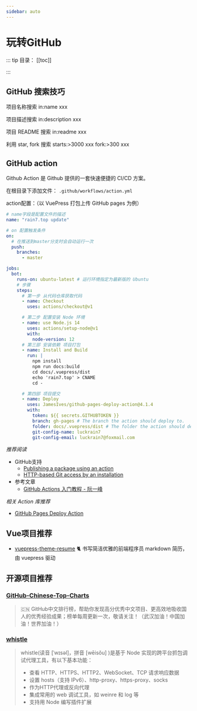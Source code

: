 ```yaml
---
sidebar: auto
---
```


# 玩转GitHub

::: tip 目录：
[[toc]]

:::

## GitHub 搜索技巧

项目名称搜索 in:name xxx​

项目描述搜索 in:description xxx

项目 README 搜索 in:readme xxx

利用 star, fork 搜索 starts:>3000 xxx  fork:>300 xxx

## GitHub action

Github Action 是 Github 提供的一套快速便捷的 CI/CD 方案。

在根目录下添加文件： `.github/workflows/action.yml`

action配置：（以 VuePress 打包上传 GitHub pages 为例）

```yml
# name字段是配置文件的描述
name: "rain7.top update"

# on 配置触发条件
on:
  # 在推送到master分支时会自动运行一次
  push:
    branches:
      - master

jobs:
  bot:
    runs-on: ubuntu-latest # 运行环境指定为最新版的 Ubuntu
    # 步骤
    steps:
      # 第一步 从代码仓库获取代码
      - name: Checkout
        uses: actions/checkout@v1

      # 第二步 配置安装 Node 环境
      - name: use Node.js 14
        uses: actions/setup-node@v1
        with:
          node-version: 12
      # 第三部 安装依赖 项目打包
      - name: Install and Build
        run: |
          npm install
          npm run docs:build
          cd docs/.vuepress/dist
          echo 'rain7.top' > CNAME
          cd -

      # 第四部 项目提交
      - name: Deploy
        uses: JamesIves/github-pages-deploy-action@4.1.4
        with:
          token: ${{ secrets.GITHUBTOKEN }}
          branch: gh-pages # The branch the action should deploy to.
          folder: docs/.vuepress/dist # The folder the action should deploy.
          git-config-name: luckrain7
          git-config-email: luckrain7@foxmail.com

```

*推荐阅读*

* GitHub支持
  + [Publishing a package using an action](https://docs.github.com/en/packages/managing-github-packages-using-github-actions-workflows/publishing-and-installing-a-package-with-github-actions#publishing-a-package-using-an-action)
  + [HTTP-based Git access by an installation](https://docs.github.com/en/developers/apps/building-github-apps/authenticating-with-github-apps#http-based-git-access-by-an-installation)
* 参考文章
  + [GitHub Actions 入门教程 - 阮一峰](https://www.ruanyifeng.com/blog/2019/09/getting-started-with-github-actions.html)

*相关 Action 库推荐*

* [GitHub Pages Deploy Action](https://github.com/JamesIves/github-pages-deploy-action)

## Vue项目推荐

* [vuepress-theme-resume](https://github.com/wannaxiao/vuepress-theme-resume)  🐈 书写简洁优雅的前端程序员 markdown 简历，由 vuepress 驱动

## 开源项目推荐

### [GitHub-Chinese-Top-Charts](https://github.com/kon9chunkit/GitHub-Chinese-Top-Charts) 

> 🇨🇳 GitHub中文排行榜，帮助你发现高分优秀中文项目、更高效地吸收国人的优秀经验成果；榜单每周更新一次，敬请关注！（武汉加油！中国加油！世界加油！）

### [whistle](https://github.com/avwo/whistle)

> whistle(读音 [ˈwɪsəl]，拼音 [wēisǒu] )是基于 Node 实现的跨平台抓包调试代理工具，有以下基本功能：
> - 查看 HTTP、HTTPS、HTTP2、WebSocket、TCP 请求响应数据
> - 设置 hosts（支持 IPv6）、http-proxy、https-proxy、socks
> - 作为HTTP代理或反向代理
> - 集成常用的 web 调试工具，如 weinre 和 log 等
> - 支持用 Node 编写插件扩展